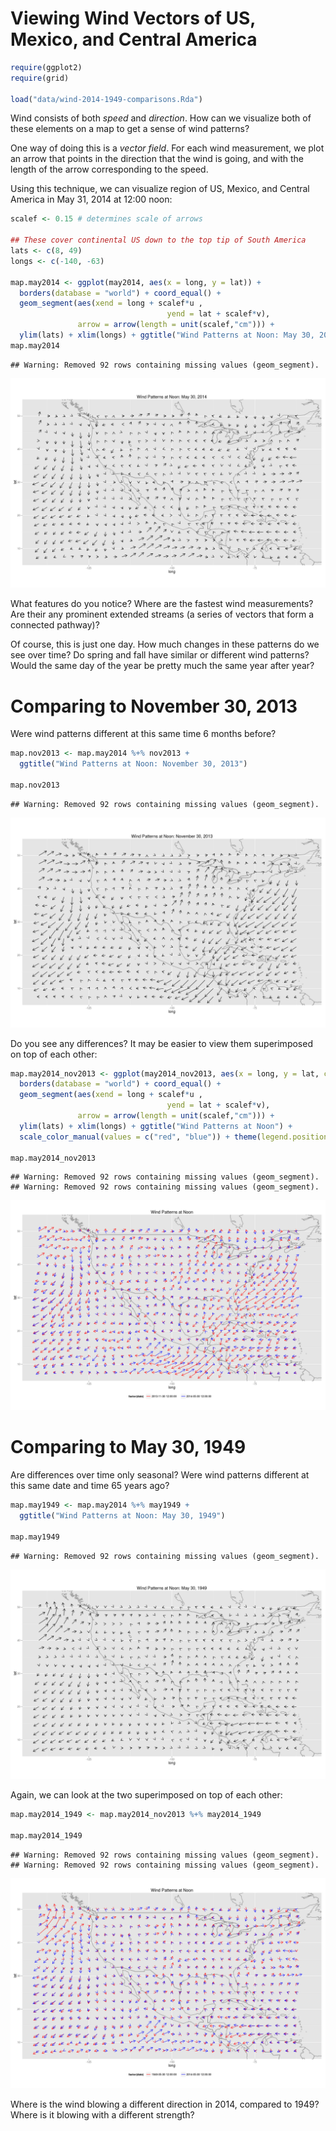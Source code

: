 Viewing Wind Vectors of US, Mexico, and Central America
========================================================


```r
require(ggplot2)
require(grid)

load("data/wind-2014-1949-comparisons.Rda")
```

Wind consists of both *speed* and *direction*.  How can we visualize both of these elements on a map to get a sense of wind patterns?

One way of doing this is a *vector field*.  For each wind measurement, we plot an arrow that points in the direction that the wind is going, and with the length of the arrow corresponding to the speed.

Using this technique, we can visualize region of US, Mexico, and Central America in May 31, 2014 at 12:00 noon:


```r
scalef <- 0.15 # determines scale of arrows

## These cover continental US down to the top tip of South America
lats <- c(8, 49)
longs <- c(-140, -63)

map.may2014 <- ggplot(may2014, aes(x = long, y = lat)) +
  borders(database = "world") + coord_equal() +
  geom_segment(aes(xend = long + scalef*u ,
                                   yend = lat + scalef*v),
               arrow = arrow(length = unit(scalef,"cm"))) +
  ylim(lats) + xlim(longs) + ggtitle("Wind Patterns at Noon: May 30, 2014")
map.may2014
```

```
## Warning: Removed 92 rows containing missing values (geom_segment).
```

![plot of chunk may2014](figure/may2014.png) 

What features do you notice?  Where are the fastest wind measurements?  Are their any prominent extended streams (a series of vectors that form a connected pathway)?

Of course, this is just one day.  How much changes in these patterns do we see over time?  Do spring and fall have similar or different wind patterns?  Would the same day of the year be pretty much the same year after year?

# Comparing to November 30, 2013

 Were wind patterns different at this same time 6 months before?


```r
map.nov2013 <- map.may2014 %+% nov2013 +
  ggtitle("Wind Patterns at Noon: November 30, 2013")

map.nov2013
```

```
## Warning: Removed 92 rows containing missing values (geom_segment).
```

![plot of chunk nov2013](figure/nov2013.png) 

Do you see any differences? It may be easier to view them superimposed on top of each other:


```r
map.may2014_nov2013 <- ggplot(may2014_nov2013, aes(x = long, y = lat, color = datestring)) +
  borders(database = "world") + coord_equal() +
  geom_segment(aes(xend = long + scalef*u ,
                                   yend = lat + scalef*v),
               arrow = arrow(length = unit(scalef,"cm"))) +
  ylim(lats) + xlim(longs) + ggtitle("Wind Patterns at Noon") +
  scale_color_manual(values = c("red", "blue")) + theme(legend.position = "bottom")

map.may2014_nov2013
```

```
## Warning: Removed 92 rows containing missing values (geom_segment).
## Warning: Removed 92 rows containing missing values (geom_segment).
```

![plot of chunk may2014_nov2013](figure/may2014_nov2013.png) 


# Comparing to May 30, 1949

Are differences over time only seasonal? Were wind patterns different at this same date and time 65 years ago?


```r
map.may1949 <- map.may2014 %+% may1949 +
  ggtitle("Wind Patterns at Noon: May 30, 1949")

map.may1949
```

```
## Warning: Removed 92 rows containing missing values (geom_segment).
```

![plot of chunk may1949](figure/may1949.png) 

Again, we can look at the two superimposed on top of each other:


```r
map.may2014_1949 <- map.may2014_nov2013 %+% may2014_1949

map.may2014_1949
```

```
## Warning: Removed 92 rows containing missing values (geom_segment).
## Warning: Removed 92 rows containing missing values (geom_segment).
```

![plot of chunk may2014_1949](figure/may2014_1949.png) 

Where is the wind blowing a different direction in 2014, compared to 1949?  Where is it blowing with a different strength?





